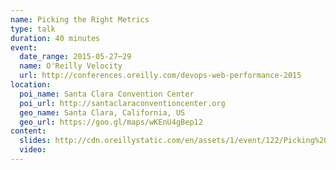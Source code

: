 ```yaml
---
name: Picking the Right Metrics
type: talk
duration: 40 minutes
event:
  date_range: 2015-05-27⋯29
  name: O'Reilly Velocity
  url: http://conferences.oreilly.com/devops-web-performance-2015
location:
  poi_name: Santa Clara Convention Center
  poi_url: http://santaclaraconventioncenter.org
  geo_name: Santa Clara, California, US
  geo_url: https://goo.gl/maps/wKEnU4gBep12
content:
  slides: http://cdn.oreillystatic.com/en/assets/1/event/122/Picking%20the%20right%20metrics%20Presentation.pdf
  video:
---
```

